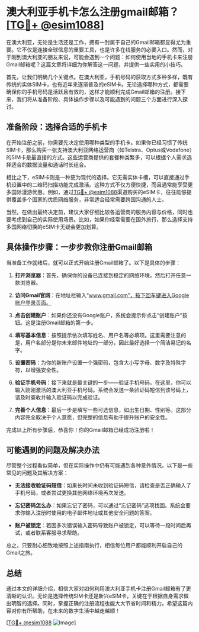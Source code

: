 # 澳大利亚手机卡怎么注册gmail邮箱？[[TG💪+ @esim1088](https://t.me/s/esim1088)]

在澳大利亚，无论是生活还是工作，拥有一封属于自己的Gmail邮箱都显得尤为重要。它不仅是连接全球信息的重要工具，也是许多在线服务的必要入口。然而，对于刚到澳大利亚的朋友来说，可能会遇到一个问题：如何使用当地的手机卡来注册Gmail邮箱呢？这篇文章将详细为你解答这一问题，并提供一些实用的小技巧。

首先，让我们明确几个关键点。在澳大利亚，手机号码的获取方式多种多样，既有传统的实体SIM卡，也有近年来逐渐普及的eSIM卡。无论选择哪种方式，都需要确保你的手机号码是活跃且有效的，这样才能顺利完成Gmail邮箱的注册。接下来，我们将从准备阶段、具体操作步骤以及可能遇到的问题三个方面进行深入探讨。

## 准备阶段：选择合适的手机卡

在开始注册之前，你需要先决定使用哪种类型的手机卡。如果你已经习惯了传统SIM卡，那么购买一张支持澳大利亚网络运营商（如Telstra、Optus或Vodafone）的SIM卡是最直接的方式。这些运营商提供的套餐种类繁多，可以根据个人需求选择适合的数据流量和通话时长组合。

相比之下，eSIM卡则是一种更为现代的选择。它无需实体卡槽，可以直接通过手机设置中的二维码扫描功能完成激活。这种方式不仅方便快捷，而且通常能享受更多国际漫游优惠。例如，通过[TG💪+ @esim1088](https://t.me/s/esim1088)渠道购买的eSIM卡，往往能够提供覆盖多个国家的优质网络服务，非常适合经常需要跨国沟通的人士。

当然，在做出最终决定前，建议大家仔细比较各运营商的服务内容与价格，同时也要考虑到自己的实际使用场景。比如，如果你经常需要在国外旅行，那么选择支持多国网络切换的eSIM卡无疑会更加划算。

## 具体操作步骤：一步步教你注册Gmail邮箱

当准备工作就绪后，就可以正式开始注册Gmail邮箱了。以下是具体的步骤：

1. **打开浏览器**：首先，确保你的设备已连接到稳定的网络环境，然后打开任意一款浏览器。
   
2. **访问Gmail官网**：在地址栏输入“www.gmail.com”，按下回车键进入Google账户登录页面。

3. **点击创建账户**：如果你还没有Google账户，系统会提示你点击“创建账户”按钮。这是注册Gmail邮箱的第一步。

4. **填写基本信息**：按照提示依次填写姓名、用户名等必填项。这里需要注意的是，用户名部分是你未来邮件地址的一部分，因此最好选择一个简洁易记的名字。

5. **设置密码**：为你的新账户设置一个强密码，包含大小写字母、数字及特殊字符，以增强安全性。

6. **验证手机号码**：接下来就是最关键的一步——验证手机号码。在这里，你可以输入刚刚激活的澳大利亚手机号码。系统会发送一条验证码短信到该号码上，请及时查收并输入验证码以完成验证。

7. **完善个人信息**：最后一步是填写一些可选信息，如出生日期、性别等。这部分内容完全取决于个人意愿，但完整的信息有助于提升账户的安全性。

完成以上所有步骤后，恭喜你！你的Gmail邮箱已经成功注册啦！

## 可能遇到的问题及解决办法

尽管整个过程看似简单，但在实际操作中仍有可能遇到各种意外情况。以下是一些常见的问题及其解决方案：

- **无法接收验证码短信**：如果长时间未收到验证码短信，请检查是否正确输入了手机号码，或者尝试更换其他网络环境再次发送。

- **忘记密码怎么办**：如果忘记了密码，可以通过“忘记密码”选项找回。系统会要求你输入注册时使用的电子邮件地址或其他安全问题的答案。

- **账户被锁定**：若因多次错误输入密码导致账户被锁定，可以等待一段时间后再试，或者联系客服寻求帮助。

总之，只要耐心细致地按照上述指南执行，相信每位用户都能顺利开启自己的Gmail之旅。

## 总结

通过本文的详细介绍，相信大家对如何利用澳大利亚手机卡注册Gmail邮箱有了更清晰的认识。无论是选择传统SIM卡还是新兴eSIM卡，关键在于根据自身需求做出明智的选择。同时，掌握正确的注册流程也能大大节省时间和精力。希望这篇内容对你有所帮助，在未来的数字生活中越走越顺！

[[TG💪+ @esim1088](https://t.me/s/esim1088) ![Image](https://i.postimg.cc/4NQfJmqS/Snipaste-2025-05-13-00-14-12.png)]